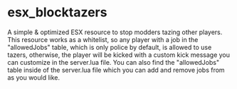 # esx_blocktazers
A simple &amp; optimized ESX resource to stop modders tazing other players. This resource works as a whitelist, so any player with a job in the "allowedJobs" table, which is only police by default, is allowed to use tazers, otherwise, the player will be kicked with a custom kick message you can customize in the server.lua file. You can also find the "allowedJobs" table inside of the server.lua file which you can add and remove jobs from as you would like.
